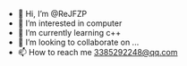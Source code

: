 - 👋 Hi, I’m @ReJFZP
- 👀 I’m interested in computer
- 🌱 I’m currently learning c++
- 💞️ I’m looking to collaborate on ...
- 📫 How to reach me 3385292248@qq.com

<!---
ReJFZP/ReJFZP is a ✨ special ✨ repository because its `README.md` (this file) appears on your GitHub profile.
You can click the Preview link to take a look at your changes.
--->
